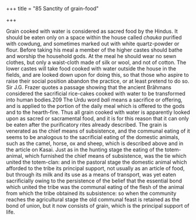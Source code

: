 +++
title = "85 Sanctity of grain-food"

+++

Grain cooked with water is considered as sacred food by the Hindus. It should be eaten only on a space within the house called *chauka* purified with cowdung, and sometimes marked out with white quartz-powder or flour. Before taking his meal a member of the higher castes should bathe and worship the household gods. At the meal he should wear no sewn clothes, but only a waist-cloth made of silk or wool, and not of cotton. The lower castes will take food cooked with water outside the house in the fields, and are looked down upon for doing this, so that those who aspire to raise their social position abandon the practice, or at least pretend to do so. Sir J.G. Frazer quotes a passage showing that the ancient Brāhmans considered the sacrificial rice-cakes cooked with water to be transformed into human bodies.209 The Urdu word *bali* means a sacrifice or offering, and is applied to the portion of the daily meal which is offered to the gods and to the hearth-fire. Thus all grain cooked with water is apparently looked upon as sacred or sacramental food, and it is for this reason that it can only be eaten after the purificatory rites already described. The grain is venerated as the chief means of subsistence, and the communal eating of it seems to be analogous to the sacrificial eating of the domestic animals, such as the camel, horse, ox and sheep, which is described above and in the article on Kasai. Just as in the hunting stage the eating of the totem-animal, which furnished the chief means of subsistence, was the tie which united the totem-clan: and in the pastoral stage the domestic animal which afforded to the tribe its principal support, not usually as an article of food, but through its milk and its use as a means of transport, was yet eaten sacrificially owing to the persistence of the belief that the essential bond which united the tribe was the communal eating of the flesh of the animal from which the tribe obtained its subsistence: so when the community reaches the agricultural stage the old communal feast is retained as the bond of union, but it now consists of grain, which is the principal support of life. 

